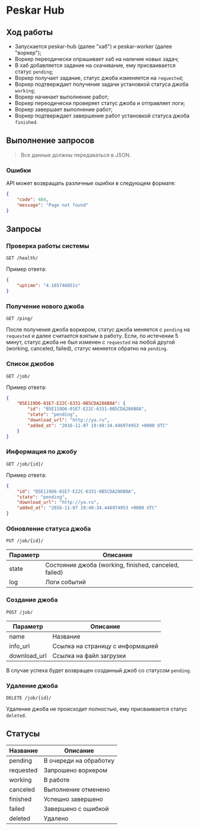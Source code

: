 # Peskar Hub

## Ход работы

* Запускается peskar-hub (далее "хаб") и peskar-worker (далее "воркер");
* Воркер переодически опрашивает хаб на наличие новых задач;
* В хаб добавляется задание на скачивание, ему присваивается статус `pending`;
* Воркер получает задание, статус джоба изменяется на `requested`;
* Воркер подтверждает получение задачи установкой статуса джоба `working`;
* Воркер начинает выполнение работ;
* Воркер переодически проверяет статус джоба и отправляет логи;
* Воркер завершает выполнение работ;
* Воркер подтверждает завершение работ установкой статуса джоба `finished`.

## Выполнение запросов

> Все данные должны передаваться в JSON.

### Ошибки

API может возвращать различные ошибки в следующем формате:

```json
{
    "code": 404,
    "message": "Page not found"
}
```

## Запросы

### Проверка работы системы

`GET /health/`

Пример ответа:

```json
{
    "uptime": "4.165746051s"
}
```

### Получение нового джоба

`GET /ping/`

После получения джоба воркером, статус джоба меняется с `pending` на `requested` и далее считается взятым в работу. Если, по истечении 5 минут, статус джоба не был изменен с `requested` на любой другой (working, canceled, failed), статус меняется обратно на `pending`.

### Список джобов

`GET /job/`

Пример ответа:

```json
{
    "B5E119D6-01E7-E22C-6331-0B5CDA286B8A": {
        "id": "B5E119D6-01E7-E22C-6331-0B5CDA286B8A",
        "state": "pending",
        "download_url": "http://ya.ru",
        "added_at": "2016-11-07 19:49:34.446974953 +0000 UTC"
    }
}
```

### Информация по джобу

`GET /job/{id}/`

Пример ответа:

```json
{
    "id": "B5E119D6-01E7-E22C-6331-0B5CDA286B8A",
    "state": "pending",
    "download_url": "http://ya.ru",
    "added_at": "2016-11-07 19:49:34.446974953 +0000 UTC"
}

```

### Обновление статуса джоба

`PUT /job/{id}/`

Параметр | Описание
---------|------------------------------------------------------
state    | Состояние джоба (working, finished, canceled, failed)
log      | Логи событий

### Создание джоба

`POST /job/`

Параметр     | Описание
-------------|---------------------------------
name         | Название
info_url     | Ссылка на страницу с информацией
download_url | Ссылка на файл загрузки

В случае успеха будет возвращен созданный джоб со статусом `pending`.

### Удаление джоба

`DELETE /job/{id}/`

Удаление джоба не происходит полностью, ему присваивается статус `deleted`.

## Статусы

Название  | Описание
----------|---------------------------------
pending   | В очереди на обработку
requested | Запрошено воркером
working   | В работе
canceled  | Выполнение отменено
finished  | Успешно завершено
failed    | Завершено с ошибкой
deleted   | Удалено
